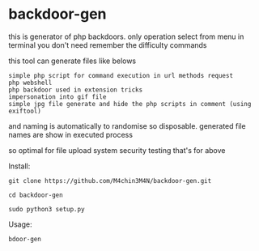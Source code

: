 # backdoor-gen


this is generator of php backdoors.
only operation select from menu in terminal
you don't need remember the difficulty commands 

this tool can generate files like belows 

    simple php script for command execution in url methods request
    php webshell
    php backdoor used in extension tricks
    impersonation into gif file 
    simple jpg file generate and hide the php scripts in comment (using exiftool) 

and naming is automatically to randomise so disposable.
generated file names are show in executed process

so optimal for file upload system security testing that's for above

Install:

    git clone https://github.com/M4chin3M4N/backdoor-gen.git

    cd backdoor-gen

    sudo python3 setup.py


Usage:

    bdoor-gen

